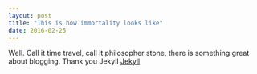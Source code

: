 ```yaml
---
layout: post
title: "This is how immortality looks like"
date: 2016-02-25
---
```


Well. Call it time travel, call it philosopher stone, there is something great about blogging. Thank you Jekyll [Jekyll](http://jekyllrb.com)
